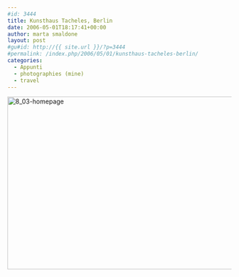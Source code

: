 ```yaml
---
#id: 3444
title: Kunsthaus Tacheles, Berlin
date: 2006-05-01T18:17:41+00:00
author: marta smaldone
layout: post
#gu#id: http://{{ site.url }}/?p=3444
#permalink: /index.php/2006/05/01/kunsthaus-tacheles-berlin/
categories:
  - Appunti
  - photographies (mine)
  - travel
---
```

<img class="aligncenter wp-image-3445" src="{{ site.url }}/images/uploads/2016/09/8_03-homepage.jpg" alt="8_03-homepage" width="580" height="387" srcset="{{ site.url }}/images/uploads/2016/09/8_03-homepage.jpg 675w, {{ site.url }}/images/uploads/2016/09/8_03-homepage-300x200.jpg 300w, {{ site.url }}/images/uploads/2016/09/8_03-homepage-330x220.jpg 330w" sizes="(max-width: 580px) 100vw, 580px" />